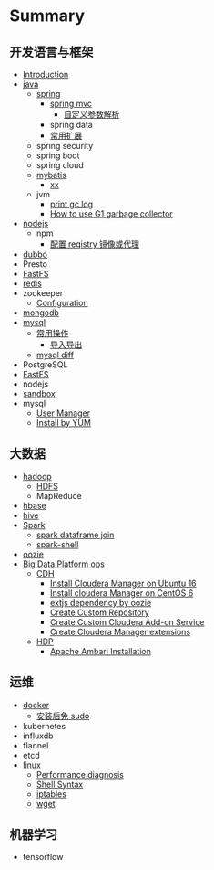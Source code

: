 # Summary

## 开发语言与框架

* [Introduction](README.md)
* [java](java.md)
  * [spring](java/spring.md)
    * [spring mvc](java/spring/spring-mvc.md)
      * [自定义参数解析](java/spring/spring-mvc/zi-ding-yi-can-shu-jie-xi.md)
    * spring data
    * [常用扩展](java/spring/chang-yong-kuo-zhan.md)
  * spring security
  * spring boot
  * spring cloud 
  * [mybatis](java/mybatis.md)
    * [xx](java/mybatis/xxx.md)
  * jvm
    * [print gc log ](java/print-gc-log.md)
    * [How to use G1 garbage collector](java/how-to-use-g1-garbage-collector.md)
* [nodejs](nodejs.md)
  * npm
    * [配置 registry 镜像或代理](nodejs/pei-zhiregistry-jing-xiang-huo-dai-li.md)
* [dubbo](dubbo.md)
* Presto
* [FastFS](fastfs.md)
* [redis](redis.md)
* zookeeper
  * [Configuration](configuration.md)
* [mongodb](mongodb.md)
* [mysql](mysql.md)
  * [常用操作](mysql/chang-yong-cao-zuo.md)
    * [导入导出](mysql/chang-yong-cao-zuo/dao-ru-dao-chu.md)
  * [mysql diff ](mysql/mysql-diff.md)
* PostgreSQL
* [FastFS](fastfs.md)
* nodejs
* [sandbox](sandbox.md)
* mysql
  * [User Manager](user-manager.md)
  * [Install by YUM](install-by-yum.md)

## 大数据

* [hadoop](hadoop.md)
  * [HDFS](hadoop/hdfs.md)
  * MapReduce
* [hbase](spring/xxx.md)
* [hive](spring/README.md)
* [Spark](spark.md)
  * [spark dataframe join](spark/spark-dataframe-join.md)
  * [spark-shell](spark/spark-shell.md)
* [oozie](oozie.md)
* [Big Data Platform ops](big-data-platform-ops.md)
  * [CDH](big-data-platform-ops/cdh.md)
    * [Install  Cloudera Manager on Ubuntu 16](big-data-platform-ops/cdh/install-cm-on-ubuntu-16.md)
    * [Install cloudera Manager on CentOS 6 ](big-data-platform-ops/cdh/install-cloudera-manager-on-centos-6.md)
    * [extjs dependency by oozie](big-data-platform-ops/cdh/extjs-dependency-by-oozie.md)
    * [Create Custom Repository](big-data-platform-ops/cdh/create-custom-repository.md)
    * [Create Custom Cloudera Add-on Service](big-data-platform-ops/cdh/create-custom-cloudera-add-on-service.md)
    * [Create Cloudera Manager extensions](big-data-platform-ops/cdh/create-cloudera-manager-extensions.md)
  * [HDP](big-data-platform-ops/hdp.md)
    * [Apache Ambari Installation](big-data-platform-ops/apache-ambari-installation.md)

## 运维

* [docker](yun-wei/docker.md)
  * [安装后免 sudo](yun-wei/docker/an-zhuang-hou-mian-sudo.md)
* kubernetes
* influxdb
* flannel
* etcd
* [linux](yun-wei/linux.md)
  * [Performance diagnosis](yun-wei/linux/performance-diagnosis.md)
  * [Shell Syntax ](yun-wei/linux/shell-syntax.md)
  * [iptables](yun-wei/linux/iptables.md)
  * [wget](yun-wei/linux/wget.md)

## 机器学习

* tensorflow

